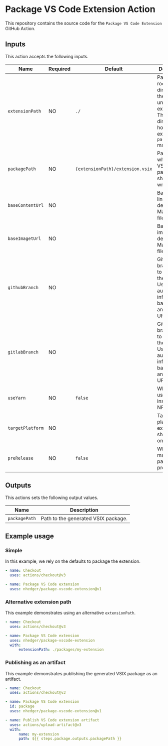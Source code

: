 # Package VS Code Extension Action

This repository contains the source code for the `Package VS Code Extension` GitHub Action.

## Inputs

This action accepts the following inputs.

| Name             | Required | Default                          | Description                                                                                                                      |
| ---------------- | -------- | -------------------------------- | -------------------------------------------------------------------------------------------------------------------------------- |
| `extensionPath`  | NO       | `./`                             | Path to the root directory of the unpackaged extension. This is the directoy that holds the extension's `package.json` manifest. |
| `packagePath`    | NO       | `{extensionPath}/extension.vsix` | Path to which the VSIX package should be written                                                                                 |
| `baseContentUrl` | NO       |                                  | Base URL for links detected in Markdown files.                                                                                   |
| `baseImagetUrl`  | NO       |                                  | Base URL for images detected in Markdown files.                                                                                  |
| `githubBranch`   | NO       |                                  | GitHub branch used to publish the package. Used to automatically infer the base content and images URI.                          |
| `gitlabBranch`   | NO       |                                  | GitLab branch used to publish the package. Used to automatically infer the base content and images URI.                          |
| `useYarn`        | NO       | `false`                          | Whether to use Yarn instead of NPM.                                                                                              |
| `targetPlatform` | NO       |                                  | Target platform the extension should run on.                                                                                     |
| `preRelease`     | NO       | `false`                          | Whether to mark the package as a pre-release.                                                                                    |

## Outputs

This actions sets the following output values.

| Name          | Description                         |
| ------------- | ----------------------------------- |
| `packagePath` | Path to the generated VSIX package. |

## Example usage

### Simple

In this example, we rely on the defaults to package the extension.

```yaml
- name: Checkout
  uses: actions/checkout@v3

- name: Package VS Code extension
  uses: nhedger/package-vscode-extension@v1
```

### Alternative extension path

This example demonstrates using an alternative `extensionPath`.

```yaml
- name: Checkout
  uses: actions/checkout@v3

- name: Package VS Code extension
  uses: nhedger/package-vscode-extension
  with:
      extensionPath: ./packages/my-extension
```

### Publishing as an artifact

This example demonstrates publishing the generated VSIX package as an artifact.

```yaml
- name: Checkout
  uses: actions/checkout@v3

- name: Package VS Code extension
  id: package
  uses: nhedger/package-vscode-extension@v1

- name: Publish VS Code extension artifact
  uses: actions/upload-artifact@v3
  with:
      name: my-extension
      path: ${{ steps.package.outputs.packagePath }}
```
